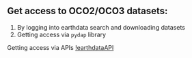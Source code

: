 ## Get access to OCO2/OCO3 datasets:
1. By logging into earthdata search and downloading datasets
2. Getting access via `pydap` library


Getting access via APIs
[!earthdataAPI](https://www.earthdata.nasa.gov/engage/open-data-services-and-software/api#edsc)
